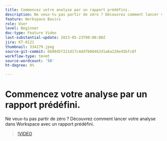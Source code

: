 ```yaml
---
title: Commencez votre analyse par un rapport prédéfini.
description: Ne veux-tu pas partir de zéro ? Découvrez comment lancer votre analyse dans Workspace avec un rapport prédéfini.
feature: Workspace Basics
role: User
level: Beginner
doc-type: Feature Video
last-substantial-update: 2023-05-23T00:00:00Z
jira: KT-8121
thumbnail: 334279.jpeg
source-git-commit: 6b98d5f221d17c4ddfb08462d1a6a226e45bfc8f
workflow-type: tm+mt
source-wordcount: '50'
ht-degree: 0%

---
```



# Commencez votre analyse par un rapport prédéfini.

Ne veux-tu pas partir de zéro ? Découvrez comment lancer votre analyse dans Workspace avec un rapport prédéfini.

>[!VIDEO](https://video.tv.adobe.com/v/334279/?learn=on)
